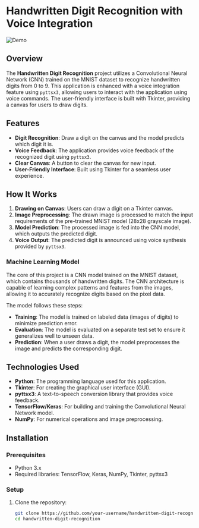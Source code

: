 # Handwritten Digit Recognition with Voice Integration

![Demo](![image](https://github.com/user-attachments/assets/f3df7919-e609-4210-aff5-bb8bfdbfb8a7)
) <!-- Link to your demo GIF or image -->

## Overview
The **Handwritten Digit Recognition** project utilizes a Convolutional Neural Network (CNN) trained on the MNIST dataset to recognize handwritten digits from 0 to 9. This application is enhanced with a voice integration feature using `pyttsx3`, allowing users to interact with the application using voice commands. The user-friendly interface is built with Tkinter, providing a canvas for users to draw digits.

## Features
- **Digit Recognition**: Draw a digit on the canvas and the model predicts which digit it is.
- **Voice Feedback**: The application provides voice feedback of the recognized digit using `pyttsx3`.
- **Clear Canvas**: A button to clear the canvas for new input.
- **User-Friendly Interface**: Built using Tkinter for a seamless user experience.

## How It Works
1. **Drawing on Canvas**: Users can draw a digit on a Tkinter canvas.
2. **Image Preprocessing**: The drawn image is processed to match the input requirements of the pre-trained MNIST model (28x28 grayscale image).
3. **Model Prediction**: The processed image is fed into the CNN model, which outputs the predicted digit.
4. **Voice Output**: The predicted digit is announced using voice synthesis provided by `pyttsx3`.

### Machine Learning Model
The core of this project is a CNN model trained on the MNIST dataset, which contains thousands of handwritten digits. The CNN architecture is capable of learning complex patterns and features from the images, allowing it to accurately recognize digits based on the pixel data.

The model follows these steps:
- **Training**: The model is trained on labeled data (images of digits) to minimize prediction error.
- **Evaluation**: The model is evaluated on a separate test set to ensure it generalizes well to unseen data.
- **Prediction**: When a user draws a digit, the model preprocesses the image and predicts the corresponding digit.

## Technologies Used
- **Python**: The programming language used for this application.
- **Tkinter**: For creating the graphical user interface (GUI).
- **pyttsx3**: A text-to-speech conversion library that provides voice feedback.
- **TensorFlow/Keras**: For building and training the Convolutional Neural Network model.
- **NumPy**: For numerical operations and image preprocessing.

## Installation

### Prerequisites
- Python 3.x
- Required libraries: TensorFlow, Keras, NumPy, Tkinter, pyttsx3

### Setup
1. Clone the repository:
   ```bash
   git clone https://github.com/your-username/handwritten-digit-recognition.git
   cd handwritten-digit-recognition
